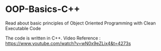# OOP-Basics-C++
Read about basic principles of Object Oriented Programming with Clean Executable Code

The code is written in C++. 
Video Reference : https://www.youtube.com/watch?v=wN0x9eZLix4&t=4273s

